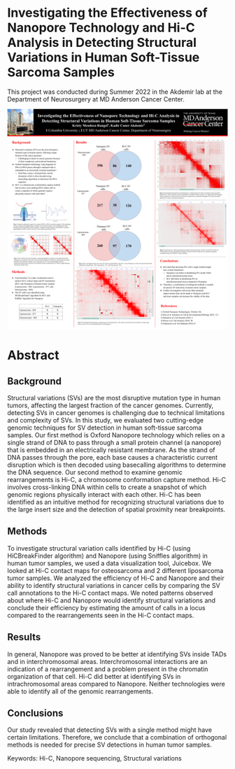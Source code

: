 # Investigating the Effectiveness of Nanopore Technology and Hi-C Analysis in Detecting Structural Variations in Human Soft-Tissue Sarcoma Samples

This project was conducted during Summer 2022 in the Akdemir lab at the Department of Neurosurgery at MD Anderson Cancer Center.

![Summer 2022 Poster](SUMMER-2022-POSTER.png)


# Abstract

## Background
	
Structural variations (SVs) are the most disruptive mutation type in human tumors, affecting the largest fraction of the cancer genomes. Currently, detecting SVs in cancer genomes is challenging due to technical limitations and complexity of SVs. In this study, we evaluated two cutting-edge genomic techniques for SV detection in human soft-tissue sarcoma samples. Our first method is Oxford Nanopore technology which relies on a single strand of DNA to pass through a small protein channel (a nanopore) that is embedded in an electrically resistant membrane. As the strand of DNA passes through the pore, each base causes a characteristic current disruption which is then decoded using basecalling algorithms to determine the DNA sequence. Our second method to examine genomic rearrangements is Hi-C, a chromosome conformation capture method. Hi-C involves cross-linking DNA within cells to create a snapshot of which genomic regions physically interact with each other. Hi-C has been identified as an intuitive method for recognizing structural variations due to the large insert size and the detection of spatial proximity near breakpoints. 

## Methods

To investigate structural variation calls identified by Hi-C (using HiCBreakFinder algorithm) and Nanopore (using Sniffles algorithm) in human tumor samples, we used a data visualization tool, Juicebox. We looked at Hi-C contact maps for osteosarcoma and 2 different liposarcoma tumor samples. We analyzed the efficiency of Hi-C and Nanopore and their ability to identify structural variations in cancer cells by comparing the SV call annotations to the Hi-C contact maps. We noted patterns observed about where Hi-C and Nanopore would identify structural variations and conclude their efficiency by estimating the amount of calls in a locus compared to the rearrangements seen in the Hi-C contact maps.

## Results

In general, Nanopore was proved to be better at identifying SVs inside TADs and in interchromosomal areas. Interchromosomal interactions are an indication of a rearrangement and a problem present in the chromatin organization of that cell. Hi-C did better at identifying SVs in intrachromosomal areas compared to Nanopore. Neither technologies were able to identify all of the genomic rearrangements.

## Conclusions

Our study revealed that detecting SVs with a single method might have certain limitations. Therefore, we conclude that a combination of orthogonal methods is needed for precise SV detections in human tumor samples.

Keywords: Hi-C, Nanopore sequencing, Structural variations
